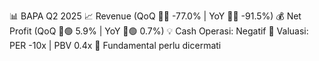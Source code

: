 📊 BAPA Q2 2025
📈 Revenue (QoQ 🔻🔴 -77.0% | YoY 🔻🔴 -91.5%)
💰 Net Profit (QoQ 🔼🟢 5.9% | YoY 🔼🟢 0.7%)
💡 Cash Operasi: Negatif
🧮 Valuasi: PER -10x | PBV 0.4x
🧱 Fundamental perlu dicermati

